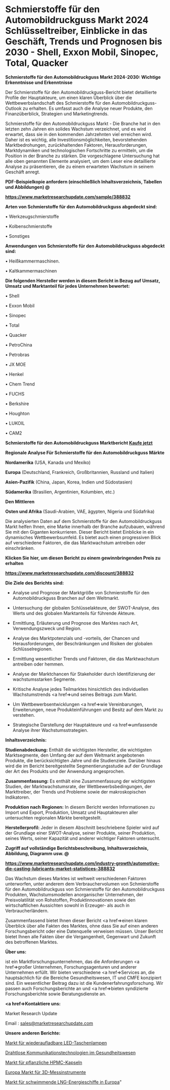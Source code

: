 # Schmierstoffe für den Automobildruckguss Markt 2024 Schlüsseltreiber, Einblicke in das Geschäft, Trends und Prognosen bis 2030 - Shell, Exxon Mobil, Sinopec, Total, Quacker

<strong>Schmierstoffe für den Automobildruckguss Markt 2024-2030: Wichtige Erkenntnisse und Erkenntnisse</strong>

Der Schmierstoffe für den Automobildruckguss-Bericht bietet detaillierte Profile der Hauptakteure, um einen klaren Überblick über die Wettbewerbslandschaft des Schmierstoffe für den Automobildruckguss-Outlook zu erhalten. Es umfasst auch die Analyse neuer Produkte, den Finanzüberblick, Strategien und Marketingtrends.

Schmierstoffe für den Automobildruckguss Markt - Die Branche hat in den letzten zehn Jahren ein solides Wachstum verzeichnet, und es wird erwartet, dass sie in den kommenden Jahrzehnten viel erreichen wird. Daher ist es wichtig, alle Investitionsmöglichkeiten, bevorstehenden Marktbedrohungen, zurückhaltenden Faktoren, Herausforderungen, Marktdynamiken und technologischen Fortschritte zu ermitteln, um die Position in der Branche zu stärken. Die vorgeschlagene Untersuchung hat alle oben genannten Elemente analysiert, um dem Leser eine detaillierte Analyse zu präsentieren, die zu einem erwarteten Wachstum in seinem Geschäft anregt.



<strong><b>PDF-Beispielkopie anfordern (einschließlich Inhaltsverzeichnis, Tabellen und Abbildungen) @ </b></strong>

<strong><a href=https://www.marketresearchupdate.com/sample/388832>

<strong>https://www.marketresearchupdate.com/sample/388832</u></a></strong></strong>



<strong>Arten von Schmierstoffe für den Automobildruckguss abgedeckt sind:</strong>

• Werkzeugschmierstoffe

• Kolbenschmierstoffe

• Sonstiges



<strong>Anwendungen von Schmierstoffe für den Automobildruckguss abgedeckt sind:</strong>

• Heißkammermaschinen.

• Kaltkammermaschinen



<strong>Die folgenden Hersteller werden in diesem Bericht in Bezug auf Umsatz, Umsatz und Marktanteil für jedes Unternehmen bewertet:</strong>

• Shell

• Exxon Mobil

• Sinopec

• Total

• Quacker

• PetroChina

• Petrobras

• JX MOE

• Henkel

• Chem Trend

• FUCHS

• Berkshire

• Houghton

• LUKOIL

• CAM2



<strong>Schmierstoffe für den Automobildruckguss Marktbericht <a href=https://www.marketresearchupdate.com/buynow/388832>Kaufe jetzt</a></strong>



<strong>Regionale Analyse Für Schmierstoffe für den Automobildruckguss Märkte</strong>



<strong>Nordamerika</strong> (USA, Kanada und Mexiko)



<strong>Europa</strong> (Deutschland, Frankreich, Großbritannien, Russland und Italien)



<strong>Asien-Pazifik</strong> (China, Japan, Korea, Indien und Südostasien)



<strong>Südamerika</strong> (Brasilien, Argentinien, Kolumbien, etc.)



<strong>Den Mittleren</strong> 

<strong>Osten und Afrika</strong> (Saudi-Arabien, VAE, ägypten, Nigeria und Südafrika)

Die analysierten Daten auf dem Schmierstoffe für den Automobildruckguss Markt helfen Ihnen, eine Marke innerhalb der Branche aufzubauen, während Sie mit den Giganten konkurrieren. Dieser Bericht bietet Einblicke in ein dynamisches Wettbewerbsumfeld. Es bietet auch einen progressiven Blick auf verschiedene Faktoren, die das Marktwachstum antreiben oder einschränken.



<strong>Klicken Sie hier, um diesen Bericht zu einem gewinnbringenden Preis zu erhalten
</strong>

<strong><a href=https://www.marketresearchupdate.com/discount/388832>https://www.marketresearchupdate.com/discount/388832</b></u></strong></a>



<strong>Die Ziele des Berichts sind:</strong>

- Analyse und Prognose der Marktgröße von Schmierstoffe für den Automobildruckguss Branchen auf dem Weltmarkt.

- Untersuchung der globalen Schlüsselakteure, der SWOT-Analyse, des Werts und des globalen Marktanteils für führende Akteure.

- Ermittlung, Erläuterung und Prognose des Marktes nach Art, Verwendungszweck und Region.

- Analyse des Marktpotenzials und -vorteils, der Chancen und Herausforderungen, der Beschränkungen und Risiken der globalen Schlüsselregionen.

- Ermittlung wesentlicher Trends und Faktoren, die das Marktwachstum antreiben oder hemmen.

- Analyse der Marktchancen für Stakeholder durch Identifizierung der wachstumsstarken Segmente.

- Kritische Analyse jedes Teilmarktes hinsichtlich des individuellen Wachstumstrends <a href=>und</a> seines Beitrags zum Markt.

- Um Wettbewerbsentwicklungen <a href=>wie</a> Vereinbarungen, Erweiterungen, neue Produkteinführungen und Besitz auf dem Markt zu verstehen.

- Strategische Darstellung der Hauptakteure und <a href=>umfas</a>sende Analyse ihrer Wachstumsstrategien.



<strong>Inhaltsverzeichnis:</strong>



<strong>Studienabdeckung:</strong> Enthält die wichtigsten Hersteller, die wichtigsten Marktsegmente, den Umfang der auf dem Weltmarkt angebotenen Produkte, die berücksichtigten Jahre und die Studienziele. Darüber hinaus wird die im Bericht bereitgestellte Segmentierungsstudie auf der Grundlage der Art des Produkts und der Anwendung angesprochen.



<strong>Zusammenfassung:</strong> Es enthält eine Zusammenfassung der wichtigsten Studien, der Marktwachstumsrate, der Wettbewerbsbedingungen, der Markttreiber, der Trends und Probleme sowie der makroskopischen Indikatoren.



<strong>Produktion nach Regionen:</strong> In diesem Bericht werden Informationen zu Import und Export, Produktion, Umsatz und Hauptakteuren aller untersuchten regionalen Märkte bereitgestellt.



<strong>Herstellerprofil:</strong> Jeder in diesem Abschnitt beschriebene Spieler wird auf der Grundlage einer SWOT-Analyse, seiner Produkte, seiner Produktion, seines Werts, seiner Kapazität und anderer wichtiger Faktoren untersucht.



<strong><b>Zugriff auf vollständige Berichtsbeschreibung, Inhaltsverzeichnis, Abbildung, Diagramm usw. @ </b></strong>

<strong><a href=https://www.marketresearchupdate.com/industry-growth/automotive-die-casting-lubricants-market-statistices-388832>https://www.marketresearchupdate.com/industry-growth/automotive-die-casting-lubricants-market-statistices-388832</a></strong>

Das Wachstum dieses Marktes ist weltweit verschiedenen Faktoren unterworfen, unter anderem dem Verbrauchervolumen von Schmierstoffe für den Automobildruckguss von Schmierstoffe für den Automobildruckguss Produkten, Wachstumsmodellen anorganischer Unternehmen, der Preisvolatilität von Rohstoffen, Produktinnovationen sowie den wirtschaftlichen Aussichten sowohl in Erzeuger- als auch in Verbraucherländern.

Zusammenfassend bietet Ihnen dieser Bericht <a href=>einen</a> klaren Überblick über alle Fakten des Marktes, ohne dass Sie auf einen anderen Forschungsbericht oder eine Datenquelle verweisen müssen. Unser Bericht bietet Ihnen alle Fakten über die Vergangenheit, Gegenwart und Zukunft des betroffenen Marktes.



<strong>Über uns:</strong>

 ist ein Marktforschungsunternehmen, das die Anforderungen <a href=>großer</a> Unternehmen, Forschungsagenturen und anderer Unternehmen erfüllt. Wir bieten verschiedene <a href=>Services</a> an, die hauptsächlich für die Bereiche Gesundheitswesen, IT und CMFE konzipiert sind. Ein wesentlicher Beitrag dazu ist die Kundenerfahrungsforschung. Wir passen auch Forschungsberichte an und <a href=>bieten</a> syndizierte Forschungsberichte sowie Beratungsdienste an.



<strong><a href=>Kontaktiere uns:</a></strong>

Market Research Update

Email : sales@marketresearchupdate.com



<strong>Unsere anderen Berichte:</strong>

<a href=https://www.linkedin.com/pulse/rechargeable-led-flashlight-market-2023-latest>Markt für wiederaufladbare LED-Taschenlampen</a>

<a href=https://www.linkedin.com/pulse/wireless-communications-technologies-healthcare>Drahtlose Kommunikationstechnologien im Gesundheitswesen</a>

<a href=https://www.linkedin.com/pulse/vegetable-hpmc-capsule-market-size-trends-consumption>Markt für pflanzliche HPMC-Kapseln</a>

<a href=https://www.linkedin.com/pulse/europe-3d-metrology-instrument-market-2023-latest>Europa Markt für 3D-Messinstrumente</a>

<a href=https://www.linkedin.com/pulse/europe-floating-lng-power-vessel-market-witness-huge>Markt für schwimmende LNG-Energieschiffe in Europa</a>"
